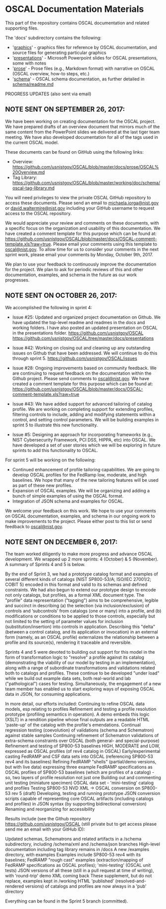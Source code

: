 # OSCAL Documentation Materials

This part of the repository contains OSCAL documentation and related supporting files.

The 'docs' subdirectory contains the following:

 * '[graphics](graphics)' - graphics files for reference by OSCAL documentation, and source files for generating particular graphics
 * '[presentations](presentations)' - Microsoft Powerpoint slides for OSCAL presentations, some with notes
 * '[prose](prose)' - Prose files (e.g., Markdown format) with narrative on OSCAL (OSCAL overview, how-to steps, etc.)
 * '[schema](schema)' - OSCAL schema documentation, as further detailed in [schema/readme.md](schema/readme.md)
  
PROGRESS UPDATES (also sent via email)

NOTE SENT ON SEPTEMBER 26, 2017:
--------------------------------
We have been working on creating documentation for the OSCAL project. We have prepared drafts of an overview document that mirrors much of the same content from the PowerPoint slides we delivered at the last tiger team meeting. We have also developed documentation for all of the tags used in the current OSCAL model.
 
These documents can be found on GitHub using the following links:
 
- Overview: https://github.com/usnistgov/OSCAL/blob/master/docs/prose/OSCAL%20Overview.md
- Tag Library: https://github.com/usnistgov/OSCAL/blob/master/working/doc/schema/oscal-tag-library.md
 
You will need privileges to view the private OSCAL GitHub repository to access these documents. Please send an email to michaela.iorga@nist.gov or david.waltermire@nist.gov including your GitHub username to request access to the OSCAL repository.
 
We would appreciate your review and comments on these documents, with a specific focus on the organization and usability of this documentation. We have created a comment template for this purpose which can be found at: https://github.com/usnistgov/OSCAL/blob/master/docs/OSCAL-comment-template.xls?raw=true. Please email your comments using this template to oscal@nist.gov. To allow time for us to consider your comments in the next sprint work, please email your comments by Monday, October 9th, 2017.
 
We plan to use your feedback to continuously improve the documentation for the project. We plan to ask for periodic reviews of this and other documentation, examples, and schema in the future as our work progresses.

NOTE SENT ON OCTOBER 26, 2017:
-------------------------------
We accomplished the following in sprint 4:
- Issue #25: Updated and organized project documentation on Github. We have updated the top-level readme and readmes in the docs and working folders. I have also posted an updated presentation on OSCAL in the presentations folder.
https://github.com/usnistgov/OSCAL 
https://github.com/usnistgov/OSCAL/tree/master/docs/presentations 

- Issue #42: Working on closing out and cleaning up any outstanding issues on Github that have been addressed. We will continue to do this through sprint 5.
https://github.com/usnistgov/OSCAL/issues 

- Issue #28: Ongoing improvements based on community feedback. We are continuing to request feedback on the documentation within the Github project. Please send comments to oscal@nist.gov. We have created a comment template for this purpose which can be found at:
 https://github.com/usnistgov/OSCAL/blob/master/docs/OSCAL-comment-template.xls?raw=true 

- Issue #43: We have added support for advanced tailoring of catalog profile. We are working on completing support for extending profiles, filtering controls to include, adding and modifying statements within a control, and setting control parameters. We will be building examples in sprint 5 to illustrate this new functionality.

- Issue #5: Designing an approach for incorporating frameworks (e.g., NIST Cybersecurity Framework, PCI DSS, HIPPA, etc) into OSCAL. We have developed a set of user stories which we will be exploring in future sprints to add this functionality to OSCAL.

For sprint 5 will be working on the following:

- Continued enhancement of profile tailoring capabilities. We are going to develop OSCAL profiles for the FedRamp low, moderate, and high baselines. We hope that many of the new tailoring features will be used as part of these new profiles.
- Expansion of OSCAL examples. We will be organizing and adding a bunch of simple examples of using the OSCAL format.
- Integration of JSON schema and examples for OSCAL.

We welcome your feedback on this work. We hope to use your comments on OSCAL documentation, examples, and schema in our ongoing work to make improvements to the project. Please either post to this list or send feedback to oscal@nist.gov.

NOTE SENT ON DECEMBER 6, 2017:
------------------------------
The team worked diligently to make more progress and advance OSCAL development.
We wrapped up 2 more sprints: 4 (October) & 5 (November). A summary of Sprints 4 and 5 is below.

By the end of Sprint 3, we had a prototype catalog format and examples of several different kinds of catalogs (NIST SP800-53/A; ISO/IEC 27001/2; COBIT 5) encoded in this format and valid to its schemas and defined constraints. We had also begun to extend our prototype design to encode not only catalogs, but profiles, as a formal XML document type. The "profile" data representation ("tagging") aims to be comprehensive, legible and succinct in describing (a) the selection (via inclusion/exclusion) of controls and ‘subcontrols’ from catalogs (one or many) into a profile, and (b) modifications or conditions to be applied to those controls, especially but not limited to the setting of parameter values for inclusion (substitution/insertion) into controls in application. Describing this "delta" (between a control catalog, and its application or invocation) in an external form (namely, as an OSCAL profile) externalizes the relationship between a profile and its source(s), rendering it traceable and reversible.

Sprints 4 and 5 were devoted to building out support for this model in the form of transformation logic to "resolve" a profile against its catalog (demonstrating the viability of our model by testing in an implementation), along with a range of subordinate transformations and validations related both to catalogs and profiles. These continue to be developed "under load" while we build out example data sets, both real-world and lab ("pathological") cases for testing. Simultaneously, the engagement of a new team member has enabled us to start exploring ways of exposing OSCAL data in JSON, for consuming applications.

In more detail, our efforts included:
Continuing to refine OSCAL data models, esp relating to profiles
Refinement and testing a profile resolution prototype (profiling semantics in operation). A demo embeds this logic (XSLT) in a rendition pipeline whose final outputs are a readable HTML 'paste-up' of the catalog with the profile's emendations.
Continual regression testing (coevolution) of validations (schema and Schematron) against stable samples
Continuing refinement of Schematron validations of extra-schema constraints over OSCAL (both general- and special-purpose)
Refinement and testing of SP800-53 baselines HIGH, MODERATE and LOW, expressed as OSCAL profiles (of rev4 catalog in OSCAL)
Early/experimental casting FedRAMP and CSF data sets into OSCAL (referencing SP800-53 rev4 and its baselines)
Refining FedRAMP "shells" (partial/demo versions, but with live data) expressing three example FedRAMP specifications as OSCAL profiles of SP800-53 baselines (which are profiles of a catalog) - so, two layers of profile resolution not just one
Building out and commenting unit testing (miniature specimen) OSCAL data set - 'mini-testing' catalog and profiles
Testing SP800-53 NVD XML -> OSCAL conversion on SP800-53 rev 5 (draft)
Developing, testing and running prototype JSON conversion scripts capable of representing core OSCAL artifacts (including catalogs and profiles) in JSON syntax (by supporting bidirectional conversion)
Renaming and reorganizing for accessibility
 
Results include (see the Github repository https://github.com/usnistgov/OSCAL (still private but to get access please send me an email with your GitHub ID):
 
Updated schemas, Schematrons and related artifacts in a /schema subdirectory, including /schema/xml and /schema/json branches
High-level documentation including tag library remains in /docs
A new /examples directory, with examples
Examples include SP800-53 rev4 with its baselines; FedRAMP "rough cast" examples (extraction/mapping of FedRAMP specifications as OSCAL profiles); 'mini-testing' (OSCAL unit tests)
JSON versions of all these (still in a pull request at time of writing), with 'round-trip' demo XML coming back
These supplement, but do not replace, examples kept in /working
HTML 'published' (resolved-and-rendered versions) of catalogs and profiles are now always in a 'pub' directory
 
Everything can be found in the Sprint 5 branch (committed).
